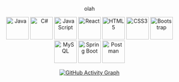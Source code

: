 <p align="center">
   olah
</p>  
<p align="center">
  <img src="https://cdn.jsdelivr.net/gh/devicons/devicon/icons/java/java-original.svg" height="60" title="Java"/>
  <img src="https://cdn.jsdelivr.net/gh/devicons/devicon/icons/csharp/csharp-original.svg" height="60" title="C#"/>
  <img src="https://cdn.jsdelivr.net/gh/devicons/devicon/icons/javascript/javascript-original.svg" height="60" title="JavaScript"/>
  <img src="https://cdn.jsdelivr.net/gh/devicons/devicon/icons/react/react-original.svg" height="60" title="React"/>
  <img src="https://cdn.jsdelivr.net/gh/devicons/devicon/icons/html5/html5-original.svg" height="60" title="HTML5"/>
  <img src="https://cdn.jsdelivr.net/gh/devicons/devicon/icons/css3/css3-original.svg" height="60" title="CSS3"/>
  <img src="https://cdn.jsdelivr.net/gh/devicons/devicon/icons/bootstrap/bootstrap-original.svg" height="60" title="Bootstrap"/>
  <img src="https://cdn.jsdelivr.net/gh/devicons/devicon/icons/mysql/mysql-original.svg" height="60" title="MySQL"/>
  <img src="https://cdn.jsdelivr.net/gh/devicons/devicon/icons/spring/spring-original.svg" height="60" title="Spring Boot"/>
  <img src="https://cdn.jsdelivr.net/gh/devicons/devicon/icons/postman/postman-original.svg" height="60" title="Postman"/>
</p>  

<p align="center">
  <a href="https://github.com/galazel?tab=repositories" title="Click to see the repositories I contribute to">
    <img 
      src="https://github-readme-activity-graph.vercel.app/graph?username=galazel&theme=tokyo-night&hide_border=true&bg_color=0d1117&line=ff9dce&point=f8d847&area=true&area_color=ff9dce&custom_title=Contribution%20Graph" 
      alt="GitHub Activity Graph" 
    />
  </a>
</p>
